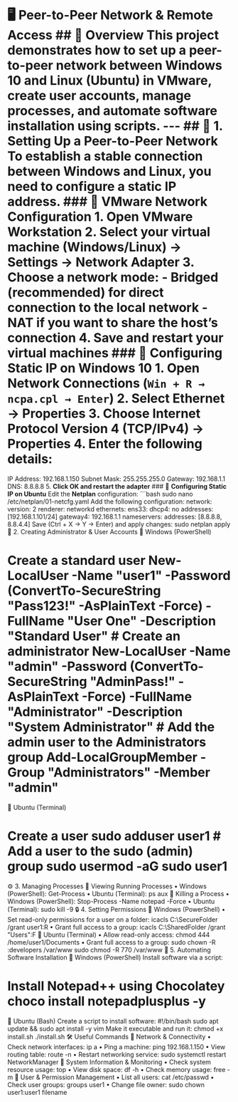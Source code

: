 # 🖥️ Peer-to-Peer Network & Remote Access ## 📌 Overview This project demonstrates how to set up a **peer-to-peer network** between Windows 10 and Linux (Ubuntu) in VMware, create user accounts, manage processes, and automate software installation using scripts. --- ## 🚀 1. Setting Up a Peer-to-Peer Network To establish a stable connection between Windows and Linux, you need to **configure a static IP address**. ### 🔹 **VMware Network Configuration** 1. Open **VMware Workstation** 2. Select your virtual machine (Windows/Linux) → **Settings** → **Network Adapter** 3. Choose a network mode: - **Bridged** (recommended) for direct connection to the local network - **NAT** if you want to share the host’s connection 4. **Save and restart your virtual machines** ### 🔹 **Configuring Static IP on Windows 10** 1. Open **Network Connections** (`Win + R → ncpa.cpl → Enter`) 2. Select **Ethernet → Properties** 3. Choose **Internet Protocol Version 4 (TCP/IPv4) → Properties** 4. Enter the following details:
IP Address: 192.168.1.150
Subnet Mask: 255.255.255.0
Gateway: 192.168.1.1
DNS: 8.8.8.8
5. **Click OK and restart the adapter** ### 🔹 **Configuring Static IP on Ubuntu** Edit the **Netplan** configuration: ```bash sudo nano /etc/netplan/01-netcfg.yaml
Add the following configuration:
network: version: 2 renderer: networkd ethernets: ens33: dhcp4: no addresses: [192.168.1.101/24] gateway4: 192.168.1.1 nameservers: addresses: [8.8.8.8, 8.8.4.4]
Save (Ctrl + X → Y → Enter) and apply changes:
sudo netplan apply
👤 2. Creating Administrator & User Accounts
🔹 Windows (PowerShell)
# Create a standard user New-LocalUser -Name "user1" -Password (ConvertTo-SecureString "Pass123!" -AsPlainText -Force) -FullName "User One" -Description "Standard User" # Create an administrator New-LocalUser -Name "admin" -Password (ConvertTo-SecureString "AdminPass!" -AsPlainText -Force) -FullName "Administrator" -Description "System Administrator" # Add the admin user to the Administrators group Add-LocalGroupMember -Group "Administrators" -Member "admin"
🔹 Ubuntu (Terminal)
# Create a user sudo adduser user1 # Add a user to the sudo (admin) group sudo usermod -aG sudo user1
⚙️ 3. Managing Processes
🔹 Viewing Running Processes
• Windows (PowerShell):
Get-Process
• Ubuntu (Terminal):
ps aux
🔹 Killing a Process
• Windows (PowerShell):
Stop-Process -Name notepad -Force
• Ubuntu (Terminal):
sudo kill -9 <PID>
🔒 4. Setting Permissions
🔹 Windows (PowerShell)
• Set read-only permissions for a user on a folder:
icacls C:\SecureFolder /grant user1:R
• Grant full access to a group:
icacls C:\SharedFolder /grant "Users":F
🔹 Ubuntu (Terminal)
• Allow read-only access:
chmod 444 /home/user1/Documents
• Grant full access to a group:
sudo chown -R :developers /var/www sudo chmod -R 770 /var/www
📜 5. Automating Software Installation
🔹 Windows (PowerShell)
Install software via a script:
# Install Notepad++ using Chocolatey choco install notepadplusplus -y
🔹 Ubuntu (Bash)
Create a script to install software:
#!/bin/bash sudo apt update && sudo apt install -y vim
Make it executable and run it:
chmod +x install.sh ./install.sh
🛠️ Useful Commands
🔹 Network & Connectivity
• Check network interfaces:
ip a
• Ping a machine:
ping 192.168.1.150
• View routing table:
route -n
• Restart networking service:
sudo systemctl restart NetworkManager
🔹 System Information & Monitoring
• Check system resource usage:
top
• View disk space:
df -h
• Check memory usage:
free -m
🔹 User & Permission Management
• List all users:
cat /etc/passwd
• Check user groups:
groups user1
• Change file owner:
sudo chown user1:user1 filename
